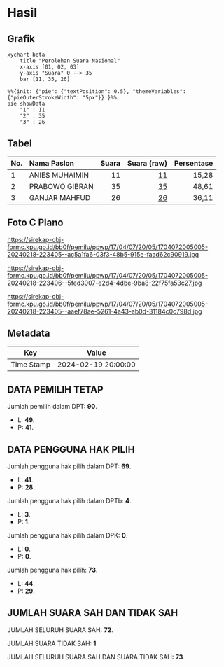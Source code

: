 # Hasil

## Grafik

```mermaid
xychart-beta
    title "Perolehan Suara Nasional"
    x-axis [01, 02, 03]
    y-axis "Suara" 0 --> 35
    bar [11, 35, 26]
```

```mermaid
%%{init: {"pie": {"textPosition": 0.5}, "themeVariables": {"pieOuterStrokeWidth": "5px"}} }%%
pie showData
    "1" : 11
    "2" : 35
    "3" : 26
```

## Tabel

| No. | Nama Paslon    | Suara | Suara (raw) | Persentase |
|:--- |:-------------- | -----:| -----------:| ----------:|
| 1   | ANIES MUHAIMIN | 11    | [11][p-1]   | 15,28      |
| 2   | PRABOWO GIBRAN | 35    | [35][p-2]   | 48,61      |
| 3   | GANJAR MAHFUD  | 26    | [26][p-3]   | 36,11      |


[p-1]: https://github.com/gigit-pemilu/pemilu-2024/blob/main/pilpres/hitung-suara/sub/17-bengkulu/sub/04-kaur/sub/07-nasal/sub/2005-merpas/sub/005-tps/sub/paslon-1.txt
[p-2]: https://github.com/gigit-pemilu/pemilu-2024/blob/main/pilpres/hitung-suara/sub/17-bengkulu/sub/04-kaur/sub/07-nasal/sub/2005-merpas/sub/005-tps/sub/paslon-2.txt
[p-3]: https://github.com/gigit-pemilu/pemilu-2024/blob/main/pilpres/hitung-suara/sub/17-bengkulu/sub/04-kaur/sub/07-nasal/sub/2005-merpas/sub/005-tps/sub/paslon-3.txt

## Foto C Plano

https://sirekap-obj-formc.kpu.go.id/bb0f/pemilu/ppwp/17/04/07/20/05/1704072005005-20240218-223405--ac5a1fa6-03f3-48b5-915e-faad62c90919.jpg

https://sirekap-obj-formc.kpu.go.id/bb0f/pemilu/ppwp/17/04/07/20/05/1704072005005-20240218-223406--5fed3007-e2d4-4dbe-9ba8-22f75fa53c27.jpg

https://sirekap-obj-formc.kpu.go.id/bb0f/pemilu/ppwp/17/04/07/20/05/1704072005005-20240218-223405--aaef78ae-5261-4a43-ab0d-31184c0c798d.jpg


## Metadata

| Key        | Value               |
| ---------- | ------------------- |
| Time Stamp | 2024-02-19 20:00:00 |


## DATA PEMILIH TETAP

Jumlah pemilih dalam DPT: **90**.
 * L: **49**.
 * P: **41**.

## DATA PENGGUNA HAK PILIH

Jumlah pengguna hak pilih dalam DPT: **69**.
 * L: **41**.
 * P: **28**.

Jumlah pengguna hak pilih dalam DPTb: **4**.
 * L: **3**.
 * P: **1**.

Jumlah pengguna hak pilih dalam DPK: **0**.
 * L: **0**.
 * P: **0**.

Jumlah pengguna hak pilih: **73**.
 * L: **44**.
 * P: **29**.

## JUMLAH SUARA SAH DAN TIDAK SAH

JUMLAH SELURUH SUARA SAH: **72**.

JUMLAH SUARA TIDAK SAH: **1**.

JUMLAH SELURUH SUARA SAH DAN SUARA TIDAK SAH: **73**.


